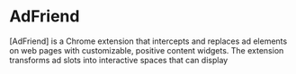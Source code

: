 # AdFriend
[AdFriend] is a Chrome extension that intercepts and replaces ad elements on web pages with customizable, positive content widgets. The extension transforms ad slots into interactive spaces that can display 
